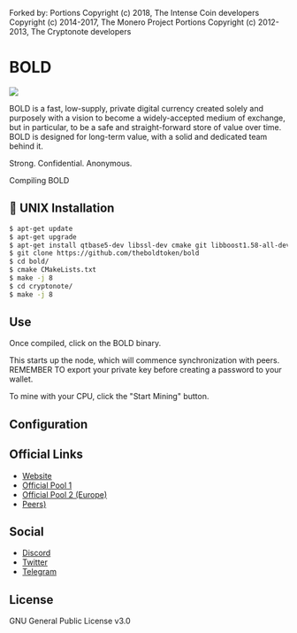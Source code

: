 Forked by:
Portions Copyright (c) 2018, The Intense Coin developers 
Copyright (c) 2014-2017, The Monero Project Portions 
Copyright (c) 2012-2013, The Cryptonote developers

# BOLD

<img src="https://www.boldprivate.network/ann_images/btctalksplash.png">

BOLD is a fast, low-supply, private digital currency created solely and purposely with a vision to become a widely-accepted medium of exchange, but in particular, to be a safe and straight-forward store of value over time. BOLD is designed for long-term value, with a solid and dedicated team behind it.

Strong. Confidential. Anonymous.

Compiling BOLD


## 💾 UNIX Installation


```bash
$ apt-get update
$ apt-get upgrade
$ apt-get install qtbase5-dev libssl-dev cmake git libboost1.58-all-dev build-essential g++
$ git clone https://github.com/theboldtoken/bold
$ cd bold/
$ cmake CMakeLists.txt
$ make -j 8
$ cd cryptonote/
$ make -j 8
```

## Use

Once compiled, click on the BOLD binary.

This starts up the node, which will commence synchronization with peers. REMEMBER TO export your private key before creating a password to your wallet.

To mine with your CPU, click the "Start Mining" button.

## Configuration


## Official Links
* [Website](https://www.boldprivate.network/)
* [Official Pool 1](http://pool.boldprivate.network)
* [Official Pool 2 (Europe)](http://eupool.boldprivate.network)
* [Peers)](http://peers.boldprivate.network)

## Social
* [Discord](https://discord.gg/fTxRb6t)
* [Twitter](https://twitter.com/boldprivate)
* [Telegram](https://t.me/joinchat/DEB2t0zxzzDgRHMw6-Ngpg)

## License
GNU General Public License v3.0
